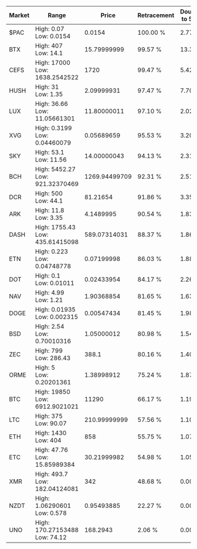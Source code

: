 | Market | Range | Price| Retracement | Doubles to 50% |
| --- | --- | --- | --- | --- |
| $PAC | High: 0.07<br />Low: 0.0154 | 0.0154 | 100.00 % | 2.77 |
| BTX | High: 407<br />Low: 14.1 | 15.79999999 | 99.57 % | 13.33 |
| CEFS | High: 17000<br />Low: 1638.2542522 | 1720 | 99.47 % | 5.42 |
| HUSH | High: 31<br />Low: 1.35 | 2.09999931 | 97.47 % | 7.70 |
| LUX | High: 36.66<br />Low: 11.05661301 | 11.80000011 | 97.10 % | 2.02 |
| XVG | High: 0.3199<br />Low: 0.04460079 | 0.05689659 | 95.53 % | 3.20 |
| SKY | High: 53.1<br />Low: 11.56 | 14.00000043 | 94.13 % | 2.31 |
| BCH | High: 5452.27<br />Low: 921.32370469 | 1269.94499709 | 92.31 % | 2.51 |
| DCR | High: 500<br />Low: 44.1 | 81.21654 | 91.86 % | 3.35 |
| ARK | High: 11.8<br />Low: 3.35 | 4.1489995 | 90.54 % | 1.83 |
| DASH | High: 1755.43<br />Low: 435.61415098 | 589.07314031 | 88.37 % | 1.86 |
| ETN | High: 0.223<br />Low: 0.04748778 | 0.07199998 | 86.03 % | 1.88 |
| DOT | High: 0.1<br />Low: 0.01011 | 0.02433954 | 84.17 % | 2.26 |
| NAV | High: 4.99<br />Low: 1.21 | 1.90368854 | 81.65 % | 1.63 |
| DOGE | High: 0.01935<br />Low: 0.002315 | 0.00547434 | 81.45 % | 1.98 |
| BSD | High: 2.54<br />Low: 0.70010316 | 1.05000012 | 80.98 % | 1.54 |
| ZEC | High: 799<br />Low: 286.43 | 388.1 | 80.16 % | 1.40 |
| ORME | High: 5<br />Low: 0.20201361 | 1.38998912 | 75.24 % | 1.87 |
| BTC | High: 19850<br />Low: 6912.9021021 | 11290 | 66.17 % | 1.19 |
| LTC | High: 375<br />Low: 90.07 | 210.99999999 | 57.56 % | 1.10 |
| ETH | High: 1430<br />Low: 404 | 858 | 55.75 % | 1.07 |
| ETC | High: 47.76<br />Low: 15.85989384 | 30.21999982 | 54.98 % | 1.05 |
| XMR | High: 493.7<br />Low: 182.04124081 | 342 | 48.68 % | 0.00 |
| NZDT | High: 1.06290601<br />Low: 0.578 | 0.95493885 | 22.27 % | 0.00 |
| UNO | High: 170.27153488<br />Low: 74.12 | 168.2943 | 2.06 % | 0.00 |
